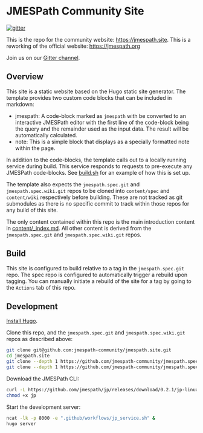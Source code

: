 # JMESPath Community Site

[![gitter](https://badges.gitter.im/Join%20Chat.svg)](https://gitter.im/jmespath/chat)

This is the repo for the community website: https://jmespath.site. This is a reworking of the official
website: https://jmespath.org

Join us on our [Gitter channel](https://gitter.im/jmespath/chat).

## Overview

This site is a static website based on the Hugo static site generator. The template provides two custom code blocks that
can be included in markdown:

- jmespath: A code-block marked as `jmespath` with be converted to an interactive JMESPath editor with the first line of
  the code-block being the query and the remainder used as the input data. The result will be automatically calculated.
- note: This is a simple block that displays as a specially formatted note within the page.

In addition to the code-blocks, the template calls out to a locally running service during build. This service responds
to requests to pre-execute any JMESPath code-blocks. See [build.sh](.github/workflows/build.sh) for an example of how
this is set up.

The template also expects the `jmespath.spec.git` and `jmespath.spec.wiki.git` repos to be cloned into `content/spec`
and `content/wiki` respectively before building. These are not tracked as git submodules as there is no specific commit
to track within those repos for any build of this site.

The only content contained within this repo is the main introduction content in [content/_index.md](content/_index.md).
All other content is derived from the `jmespath.spec.git` and `jmespath.spec.wiki.git` repos.

## Build

This site is configured to build relative to a tag in the `jmespath.spec.git` repo. The spec repo is configured to
automatically trigger a rebuild upon tagging. You can manually initiate a rebuild of the site for a tag by going to
the `Actions` tab of this repo.

## Development

[Install Hugo](https://gohugo.io/getting-started/installing/).

Clone this repo, and the `jmespath.spec.git` and `jmespath.spec.wiki.git` repos as described above:
```bash
git clone git@github.com:jmespath-community/jmespath.site.git
cd jmespath.site
git clone --depth 1 https://github.com/jmespath-community/jmespath.spec.git content/spec
git clone --depth 1 https://github.com/jmespath-community/jmespath.spec.wiki.git content/wiki
```

Download the JMESPath CLI:
```bash
curl -L https://github.com/jmespath/jp/releases/download/0.2.1/jp-linux-amd64 --output jp
chmod +x jp
```

Start the development server:
```bash
ncat -lk -p 8000 -e ".github/workflows/jp_service.sh" &
hugo server
```
